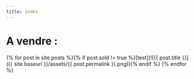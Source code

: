 ```yaml
---
title: index
---
```

# A vendre :

{% for post in site.posts %}{% if post.sold != true %}[test](![{{ post.title }}]({{ site.baseurl }}/assets/{{ post.permalink }}.png)){% endif %} {% endfor %}
